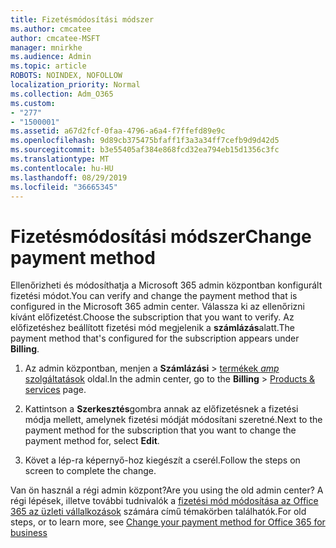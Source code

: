 ```yaml
---
title: Fizetésmódosítási módszer
ms.author: cmcatee
author: cmcatee-MSFT
manager: mnirkhe
ms.audience: Admin
ms.topic: article
ROBOTS: NOINDEX, NOFOLLOW
localization_priority: Normal
ms.collection: Adm_O365
ms.custom:
- "277"
- "1500001"
ms.assetid: a67d2fcf-0faa-4796-a6a4-f7ffefd89e9c
ms.openlocfilehash: 9d89cb375475bfaff1f3a3a34ff7cefb9d9d42d5
ms.sourcegitcommit: b3e55405af384e868fcd32ea794eb15d1356c3fc
ms.translationtype: MT
ms.contentlocale: hu-HU
ms.lasthandoff: 08/29/2019
ms.locfileid: "36665345"
---
```

# <a name="change-payment-method"></a><span data-ttu-id="1bfde-102">Fizetésmódosítási módszer</span><span class="sxs-lookup"><span data-stu-id="1bfde-102">Change payment method</span></span>

<span data-ttu-id="1bfde-103">Ellenőrizheti és módosíthatja a Microsoft 365 admin központban konfigurált fizetési módot.</span><span class="sxs-lookup"><span data-stu-id="1bfde-103">You can verify and change the payment method that is configured in the Microsoft 365 admin center.</span></span> <span data-ttu-id="1bfde-104">Válassza ki az ellenőrizni kívánt előfizetést.</span><span class="sxs-lookup"><span data-stu-id="1bfde-104">Choose the subscription that you want to verify.</span></span> <span data-ttu-id="1bfde-105">Az előfizetéshez beállított fizetési mód megjelenik a **számlázás**alatt.</span><span class="sxs-lookup"><span data-stu-id="1bfde-105">The payment method that's configured for the subscription appears under **Billing**.</span></span> 
  
1. <span data-ttu-id="1bfde-106">Az admin központban, menjen a **Számlázási** \> [termékek _amp_ szolgáltatások](https://go.microsoft.com/fwlink/p/?linkid=842054) oldal.</span><span class="sxs-lookup"><span data-stu-id="1bfde-106">In the admin center, go to the **Billing** \> [Products & services](https://go.microsoft.com/fwlink/p/?linkid=842054) page.</span></span>

2. <span data-ttu-id="1bfde-107">Kattintson a **Szerkesztés**gombra annak az előfizetésnek a fizetési módja mellett, amelynek fizetési módját módosítani szeretné.</span><span class="sxs-lookup"><span data-stu-id="1bfde-107">Next to the payment method for the subscription that you want to change the payment method for, select **Edit**.</span></span>

3. <span data-ttu-id="1bfde-108">Követ a lép-ra képernyő-hoz kiegészít a cserél.</span><span class="sxs-lookup"><span data-stu-id="1bfde-108">Follow the steps on screen to complete the change.</span></span>

<span data-ttu-id="1bfde-109">Van ön használ a régi admin központ?</span><span class="sxs-lookup"><span data-stu-id="1bfde-109">Are you using the old admin center?</span></span> <span data-ttu-id="1bfde-110">A régi lépések, illetve további tudnivalók a [fizetési mód módosítása az Office 365 az üzleti vállalkozások](https://docs.microsoft.com/office365/admin/subscriptions-and-billing/change-payment-method) számára című témakörben találhatók.</span><span class="sxs-lookup"><span data-stu-id="1bfde-110">For old steps, or to learn more, see  [Change your payment method for Office 365 for business](https://docs.microsoft.com/office365/admin/subscriptions-and-billing/change-payment-method)</span></span>